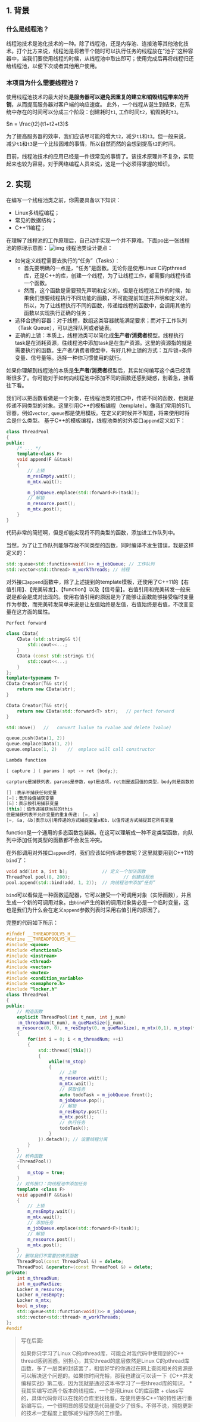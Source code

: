 
## 1. 背景

### 什么是线程池？

线程池技术是池化技术的一种。除了线程池，还是内存池、连接池等其他池化技术。打个比方来说，线程池是将若干个随时可以执行任务的线程放在“池子”这种容器中，当我们要使用线程的时候，从线程池中取出即可；使用完成后再将线程归还给线程池，以便下次或者其他用户使用。

### 本项目为什么需要线程池？

使用线程池技术的最大好处**是服务器可以避免因重复的建立和销毁线程带来的开销**，从而提高服务器对客户端的响应速度。
此外，一个线程从诞生到结束，在系统中存在的时间可以分成三个阶段：创建耗时`t1`, 工作时间`t2`，销毁耗时`t3`。

$n = \frac{t2}{t1+t2+t3}$

为了提高服务器的效率，我们应该尽可能的增大`t2`，减少`t1`和`t3`。但一般来说，减少`t1`和`t3`是一个比较困难的事情，所以自然而然的会想到提高`t2`的时间。

目前，线程池技术的应用已经是一件很常见的事情了。该技术原理并不复杂，实现起来也较为容易。对于网络编程人员来说，这是一个必须得掌握的知识。

## 2. 实现

在编写一个线程池类之前，你需要具备以下知识：

- Linux多线程编程；
- 常见的数据结构；
- C++11编程；

在理解了线程池的工作原理后，自己动手实现一个并不算难。下面po出一张线程池的原理示意图：
![img](https://img-blog.csdnimg.cn/img_convert/94718fbbae87e2697c1420e8c1ca28b5.png)
线程池类设计要点：

- 如何定义线程需要去执行的“任务”（Tasks）：
  - 首先要明确的一点是，“任务”是函数。无论你是使用Linux C的pthread库，还是C++的<thread>库，创建一个线程，为了让线程工作，都需要向线程传递一个函数。
  - 然而，这个函数是需要预先声明和定义的。但是在线程池工作的时候，如果我们想要线程执行不同功能的函数，不可能提前知道并声明和定义好。所以，为了让线程执行不同的函数，传递给线程的函数中，会调用其他的函数以实现执行正确的任务；
- 选择合适的容器：对于线程，数组这类容器就能满足要求；而对于工作队列（Task Queue），可以选择队列或者链表。
- 正确的上锁：本质上，线程池类可以简化成**生产者/消费者**模型。线程执行task是在消耗资源，往线程池中添加task是在生产资源。这里的资源指的就是需要执行的函数。生产者/消费者模型中，有好几种上锁的方式：互斥锁+条件变量、信号量等。选择一种你习惯使用的就行。

如果你理解到线程池的本质是**生产者/消费者**模型后，其实如何编写这个类已经清晰很多了。你可能对于如何向线程池中添加不同的函数还感到疑惑，别着急，接着往下看。

我们可以把函数看做是一个对象，在线程池类的接口中，传递不同的函数，也就是传递不同类型的对象。这里引用C++的模板编程（template）。像我们常用的STL容器，例如`vector`, `queue`都是使用模板。在定义的时候并不知道，将来使用时将会是什么类型。
基于C++的模板编程，线程池类的对外接口`append`定义如下：

```cpp
class ThreadPool
{
public:
    /* ... */ 
    template<class F>
    void append(F &&task)
    {
        // 上锁
        m_resEmpty.wait();
        m_mtx.wait();

        m_jobQueue.emplace(std::forward<F>(task));
        // 解锁
        m_resource.post();
        m_mtx.post();
    }
}
```

代码非常的简短啊，但是却能实现将不同类型的函数，添加进工作队列中。

当然，为了让工作队列能够存放不同类型的函数，同时编译不发生错误，我是这样定义的：

```cpp
std::queue<std::function<void()>> m_jobQueue; // 工作队列
std::vector<std::thread> m_workThreads; // 线程
```

对外接口`append`函数中，除了上述提到的template模板，还使用了C++11的【右值引用】、【完美转发】、【function】以及【信号量】。右值引用和完美转发一般来说是都会是成对出现的。使用右值引用的原因是为了能够让函数能够接受临时变量作为参数，而完美转发简单来说是让左值始终是左值，右值始终是右值，不改变变量在这方面的属性。
```c++
Perfect forward

class CData{
    CData (std::string&& t){
        std::cout<<...;
    }
    CData (const std::string& t){
        std::cout<<...;
    }
};
template<typename T>
CData Creator(T&& str){
    return new CData(str);
}

CData Creator(T&& str){
    return new CData(std::forward<T> str);   // perfect forward 
}

std::move()   //   convert lvalue to rvalue and delete lvalue) 

queue.push(Data(1, 2))
queue.emplace(Data(1, 2))  
queue.emplace(1, 2)    //  emplace will call constructor
```

```c++
Lambda function

[ capture ] ( params ) opt -> ret {body;};

carpture是捕获列表，params是参数，opt是选项，ret则是返回值的类型，body则是函数的具体实现

[] :表示不捕获任何变量
[=]：表示按值捕获变量
[&]：表示按引用捕获变量
[this]：值传递捕获当前的this
但是捕获列表不允许变量的重复传递: [=, x]
[=, &a, &b]表示以引用传递的方式捕捉变量a和b，以值传递方式捕捉其它所有变量
```
function是一个通用的多态函数包装器。在这可以理解成一种不定类型函数，向队列中添加任何类型的函数都不会发生冲突。

在外部调用对外接口`append`时，我们应该如何传递参数呢？这里就要用到C++11的`bind`了：

```cpp
void add(int a, int b); 			// 定义一个加法函数
ThreadPool pool(8, 200); 					// 创建线程池
pool.append(std::bind(add, 1, 2)); 	// 向线程池中添加“任务”
```

`bind`可以看做是一种函数适配器，它可以接受一个可调用对象（实际函数），并且生成一个新的可调用对象。由`bind`产生的新的调用对象势必是一个临时变量，这也是我们为什么会在定义`append`参数列表时采用右值引用的原因了。



完整的代码如下所示：
```cpp
#ifndef __THREADPOOLV5_H__
#define __THREADPOOLV5_H__
#include <queue>
#include <functional>
#include <iostream>
#include <thread>
#include <vector>
#include <mutex>
#include <condition_variable>
#include <semaphore.h>
#include "locker.h"
class ThreadPool
{
public:
    // 构造函数
    explicit ThreadPool(int t_num, int j_num)
    :m_threadNum(t_num), m_queMaxSize(j_num), 
    m_resource(0, 0), m_resEmpty(0, m_queMaxSize), m_mtx(0,1), m_stop(false) 
    {
        for(int i = 0; i < m_threadNum; ++i)
        {
            std::thread([this]()
            {
                while(!m_stop)
                {
                	// 上锁
                    m_resource.wait();
                    m_mtx.wait();
                    // 获取任务
                    auto todoTask = m_jobQueue.front();
                    m_jobQueue.pop();
                    // 解锁
                    m_resEmpty.post();
                    m_mtx.post();
                    // 执行任务
                    todoTask();
                }
            }).detach(); // 设置线程分离
        }
    }
    // 析构函数
    ~ThreadPool()
    {
        m_stop = true;
    }
    // 对外接口：向线程池中添加任务
    template <class F>
    void append(F &&task)
    {
    	// 上锁
        m_resEmpty.wait();
        m_mtx.wait();
        // 添加任务
        m_jobQueue.emplace(std::forward<F>(task));
        // 解锁
        m_resource.post();
        m_mtx.post();
    }
    // 删除我们不需要的拷贝函数
    ThreadPool(const ThreadPool &) = delete;
    ThreadPool &operator=(const ThreadPool &) = delete;
private:
    int m_threadNum;
    int m_queMaxSize;
    Locker m_resource;
    Locker m_resEmpty;
    Locker m_mtx;
    bool m_stop;
    std::queue<std::function<void()>> m_jobQueue;
    std::vector<std::thread> m_workThreads;
};
#endif
```


> 写在后面:
> 
> 如果你只学习了Linux C的pthread库，可能会对我代码中使用到的C++ thread感到困惑。别担心，其实thread的底层依然是Linux C的pthread库函数，多了一层类的封装罢了，相信好学的你通过在网上查阅相关的资源是可以解决这个问题的。如果你时间充裕，那我也建议可以读一下《C++并发编程实战》第二版，因为我就是通过这本书学习了一些thread库的知识。
> *
>  我其实编写过两个版本的线程库，一个是用Linux C的库函数 + class写的，具体代码你可以在我的仓库里找找看。在使用更多C++11的特性进行重新编写后，一个很明显的感受就是代码量变少了很多。不得不说，拥抱更新的技术一定程度上能够减少程序员的工作量。